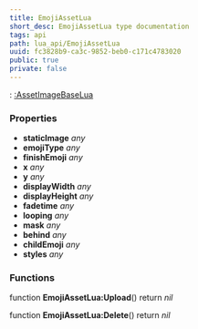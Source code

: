```yaml
---
title: EmojiAssetLua
short_desc: EmojiAssetLua type documentation
tags: api
path: lua_api/EmojiAssetLua
uuid: fc3828b9-ca3c-9852-beb0-c171c4783020
public: true
private: false
---
```


 : [:AssetImageBaseLua](/lua_api/EmojiAssetLua)

### Properties

* **staticImage** *any* 
* **emojiType** *any* 
* **finishEmoji** *any* 
* **x** *any* 
* **y** *any* 
* **displayWidth** *any* 
* **displayHeight** *any* 
* **fadetime** *any* 
* **looping** *any* 
* **mask** *any* 
* **behind** *any* 
* **childEmoji** *any* 
* **styles** *any* 

### Functions

function **EmojiAssetLua:Upload**()
  return *nil*

function **EmojiAssetLua:Delete**()
  return *nil*
